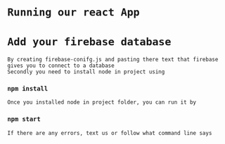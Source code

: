 # `Running our react App`
	
# `Add your firebase database`
	By creating firebase-conifg.js and pasting there text that firebase gives you to connect to a database
	Secondly you need to install node in project using
	
### `npm install`

	Once you installed node in project folder, you can run it by
	
### `npm start`

	If there are any errors, text us or follow what command line says
